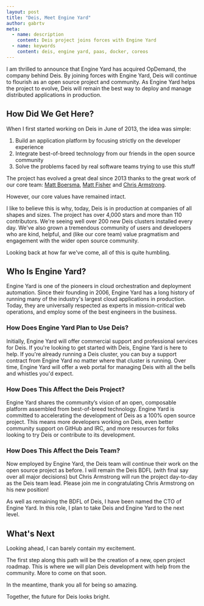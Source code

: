 ```yaml
---
layout: post
title: "Deis, Meet Engine Yard"
author: gabrtv
meta:
  - name: description
    content: Deis project joins forces with Engine Yard
  - name: keywords
    content: deis, engine yard, paas, docker, coreos
---
```


I am thrilled to announce that Engine Yard has acquired OpDemand, the company behind Deis. By joining forces with Engine Yard, Deis will continue to flourish as an open source project and community. As Engine Yard helps the project to evolve, Deis will remain the best way to deploy and manage distributed applications in production.

<!--more-->

## How Did We Get Here?

When I first started working on Deis in June of 2013, the idea was simple:

1. Build an application platform by focusing strictly on the developer experience
2. Integrate best-of-breed technology from our friends in the open source community
3. Solve the problems faced by real software teams trying to use this stuff

The project has evolved a great deal since 2013 thanks to the great work of our core team: [Matt Boersma](https://twitter.com/realmattboersma), [Matt Fisher](https://twitter.com/bacongobbler) and [Chris Armstrong](https://twitter.com/carmstrong_afk).

However, our core values have remained intact.

I like to believe this is why, today, Deis is in production at companies of all shapes and sizes. The project has over 4,000 stars and more than 110 contributors. We're seeing well over 200 new Deis clusters installed every day. We've also grown a tremendous community of users and developers who are kind, helpful, and (like our core team) value pragmatism and engagement with the wider open source community.

Looking back at how far we've come, all of this is quite humbling.

## Who Is Engine Yard?

Engine Yard is one of the pioneers in cloud orchestration and deployment automation. Since their founding in 2006, Engine Yard has a long history of running many of the industry's largest cloud applications in production. Today, they are universally respected as experts in mission-critical web operations, and employ some of the best engineers in the business.

### How Does Engine Yard Plan to Use Deis?

Initially, Engine Yard will offer commercial support and professional services for Deis. If you're looking to get started with Deis, Engine Yard is here to help. If you're already running a Deis cluster, you can buy a support contract from Engine Yard no matter where that cluster is running. Over time, Engine Yard will offer a web portal for managing Deis with all the bells and whistles you'd expect.

### How Does This Affect the Deis Project?

Engine Yard shares the community’s vision of an open, composable platform assembled from best-of-breed technology. Engine Yard is committed to accelerating the development of Deis as a 100% open source project. This means more developers working on Deis, even better community support on GitHub and IRC, and more resources for folks looking to try Deis or contribute to its development.

### How Does This Affect the Deis Team?

Now employed by Engine Yard, the Deis team will continue their work on the open source project as before. I will remain the Deis BDFL (with final say over all major decisions) but Chris Armstrong will run the project day-to-day as the Deis team lead. Please join me in congratulating Chris Armstrong on his new position!

As well as remaining the BDFL of Deis, I have been named the CTO of Engine Yard. In this role, I plan to take Deis and Engine Yard to the next level.

## What's Next

Looking ahead, I can barely contain my excitement.

The first step along this path will be the creation of a new, open project roadmap. This is where we will plan Deis development with help from the community. More to come on that soon.

In the meantime, thank you all for being so amazing.

Together, the future for Deis looks bright.
